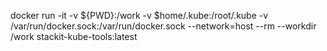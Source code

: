 docker run -it -v ${PWD}:/work -v $home/.kube:/root/.kube -v /var/run/docker.sock:/var/run/docker.sock --network=host --rm --workdir /work stackit-kube-tools:latest